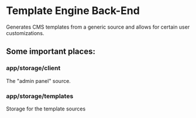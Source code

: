# Template Engine Back-End
Generates CMS templates from a generic source and allows for certain user customizations.

## Some important places:

### app/storage/client
The "admin panel" source.

### app/storage/templates
Storage for the template sources
